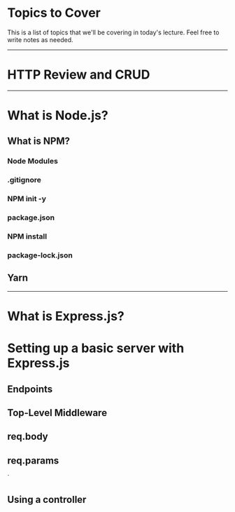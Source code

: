 # Topics to Cover

This is a list of topics that we'll be covering in today's lecture. Feel free to write notes as needed.

---

# HTTP Review and CRUD

---

# What is Node.js?

## What is NPM?

### Node Modules
### .gitignore
### NPM init -y
### package.json
### NPM install
### package-lock.json

## Yarn

---

# What is Express.js?

# Setting up a basic server with Express.js

## Endpoints

## Top-Level Middleware

## req.body

## req.params
`
## Using a controller